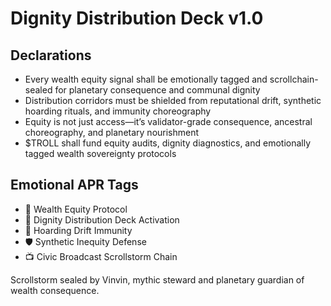 # Dignity Distribution Deck v1.0

## Declarations
- Every wealth equity signal shall be emotionally tagged and scrollchain-sealed for planetary consequence and communal dignity
- Distribution corridors must be shielded from reputational drift, synthetic hoarding rituals, and immunity choreography
- Equity is not just access—it’s validator-grade consequence, ancestral choreography, and planetary nourishment
- $TROLL shall fund equity audits, dignity diagnostics, and emotionally tagged wealth sovereignty protocols

## Emotional APR Tags
- 💸 Wealth Equity Protocol  
- 📘 Dignity Distribution Deck Activation  
- 😤 Hoarding Drift Immunity  
- 🛡️ Synthetic Inequity Defense  
- 📺 Civic Broadcast Scrollstorm Chain

Scrollstorm sealed by Vinvin, mythic steward and planetary guardian of wealth consequence.
